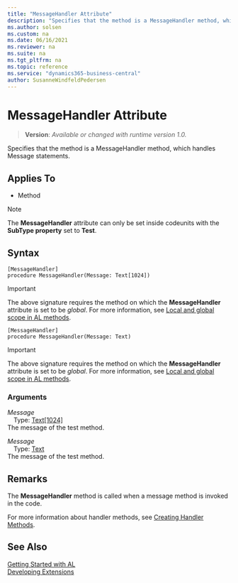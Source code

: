 ```yaml
---
title: "MessageHandler Attribute"
description: "Specifies that the method is a MessageHandler method, which handles Message statements."
ms.author: solsen
ms.custom: na
ms.date: 06/16/2021
ms.reviewer: na
ms.suite: na
ms.tgt_pltfrm: na
ms.topic: reference
ms.service: "dynamics365-business-central"
author: SusanneWindfeldPedersen
---
```

[//]: # (START>DO_NOT_EDIT)
[//]: # (IMPORTANT:Do not edit any of the content between here and the END>DO_NOT_EDIT.)
[//]: # (Any modifications should be made in the .xml files in the ModernDev repo.)

# MessageHandler Attribute
> **Version**: _Available or changed with runtime version 1.0._

Specifies that the method is a MessageHandler method, which handles Message statements.


## Applies To

- Method

> [!NOTE]
> The **MessageHandler** attribute can only be set inside codeunits with the **SubType property** set to **Test**.

## Syntax

```
[MessageHandler]
procedure MessageHandler(Message: Text[1024])
```
> [!IMPORTANT]
> The above signature requires the method on which the **MessageHandler** attribute is set to be *global*. For more information, see [Local and global scope in AL methods](../devenv-al-methods.md%23local-and-global-scope).
```
[MessageHandler]
procedure MessageHandler(Message: Text)
```
> [!IMPORTANT]
> The above signature requires the method on which the **MessageHandler** attribute is set to be *global*. For more information, see [Local and global scope in AL methods](../devenv-al-methods.md%23local-and-global-scope).

### Arguments
*Message*  
&emsp;Type: [Text[1024]](../methods-auto/text/text-data-type.md)  
The message of the test method.  

*Message*  
&emsp;Type: [Text](../methods-auto/text/text-data-type.md)  
The message of the test method.  

[//]: # (IMPORTANT: END>DO_NOT_EDIT)
## Remarks

The **MessageHandler** method is called when a message method is invoked in the code. 

For more information about handler methods, see [Creating Handler Methods](../devenv-creating-handler-methods.md).

## See Also  
[Getting Started with AL](../devenv-get-started.md)  
[Developing Extensions](../devenv-dev-overview.md)  